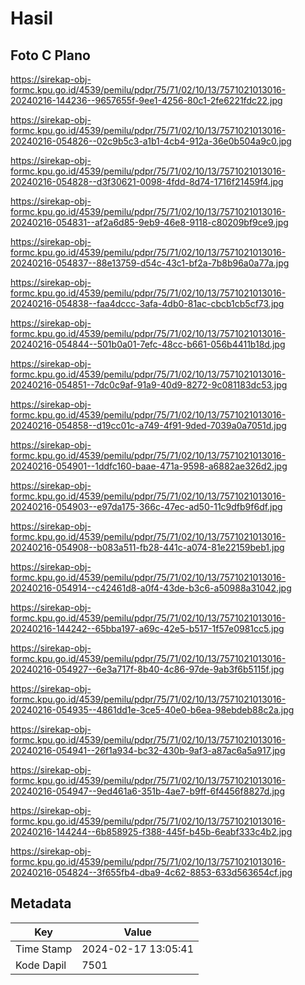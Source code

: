 # Hasil

## Foto C Plano

https://sirekap-obj-formc.kpu.go.id/4539/pemilu/pdpr/75/71/02/10/13/7571021013016-20240216-144236--9657655f-9ee1-4256-80c1-2fe6221fdc22.jpg

https://sirekap-obj-formc.kpu.go.id/4539/pemilu/pdpr/75/71/02/10/13/7571021013016-20240216-054826--02c9b5c3-a1b1-4cb4-912a-36e0b504a9c0.jpg

https://sirekap-obj-formc.kpu.go.id/4539/pemilu/pdpr/75/71/02/10/13/7571021013016-20240216-054828--d3f30621-0098-4fdd-8d74-1716f21459f4.jpg

https://sirekap-obj-formc.kpu.go.id/4539/pemilu/pdpr/75/71/02/10/13/7571021013016-20240216-054831--af2a6d85-9eb9-46e8-9118-c80209bf9ce9.jpg

https://sirekap-obj-formc.kpu.go.id/4539/pemilu/pdpr/75/71/02/10/13/7571021013016-20240216-054837--88e13759-d54c-43c1-bf2a-7b8b96a0a77a.jpg

https://sirekap-obj-formc.kpu.go.id/4539/pemilu/pdpr/75/71/02/10/13/7571021013016-20240216-054838--faa4dccc-3afa-4db0-81ac-cbcb1cb5cf73.jpg

https://sirekap-obj-formc.kpu.go.id/4539/pemilu/pdpr/75/71/02/10/13/7571021013016-20240216-054844--501b0a01-7efc-48cc-b661-056b4411b18d.jpg

https://sirekap-obj-formc.kpu.go.id/4539/pemilu/pdpr/75/71/02/10/13/7571021013016-20240216-054851--7dc0c9af-91a9-40d9-8272-9c081183dc53.jpg

https://sirekap-obj-formc.kpu.go.id/4539/pemilu/pdpr/75/71/02/10/13/7571021013016-20240216-054858--d19cc01c-a749-4f91-9ded-7039a0a7051d.jpg

https://sirekap-obj-formc.kpu.go.id/4539/pemilu/pdpr/75/71/02/10/13/7571021013016-20240216-054901--1ddfc160-baae-471a-9598-a6882ae326d2.jpg

https://sirekap-obj-formc.kpu.go.id/4539/pemilu/pdpr/75/71/02/10/13/7571021013016-20240216-054903--e97da175-366c-47ec-ad50-11c9dfb9f6df.jpg

https://sirekap-obj-formc.kpu.go.id/4539/pemilu/pdpr/75/71/02/10/13/7571021013016-20240216-054908--b083a511-fb28-441c-a074-81e22159beb1.jpg

https://sirekap-obj-formc.kpu.go.id/4539/pemilu/pdpr/75/71/02/10/13/7571021013016-20240216-054914--c42461d8-a0f4-43de-b3c6-a50988a31042.jpg

https://sirekap-obj-formc.kpu.go.id/4539/pemilu/pdpr/75/71/02/10/13/7571021013016-20240216-144242--65bba197-a69c-42e5-b517-1f57e0981cc5.jpg

https://sirekap-obj-formc.kpu.go.id/4539/pemilu/pdpr/75/71/02/10/13/7571021013016-20240216-054927--6e3a717f-8b40-4c86-97de-9ab3f6b5115f.jpg

https://sirekap-obj-formc.kpu.go.id/4539/pemilu/pdpr/75/71/02/10/13/7571021013016-20240216-054935--4861dd1e-3ce5-40e0-b6ea-98ebdeb88c2a.jpg

https://sirekap-obj-formc.kpu.go.id/4539/pemilu/pdpr/75/71/02/10/13/7571021013016-20240216-054941--26f1a934-bc32-430b-9af3-a87ac6a5a917.jpg

https://sirekap-obj-formc.kpu.go.id/4539/pemilu/pdpr/75/71/02/10/13/7571021013016-20240216-054947--9ed461a6-351b-4ae7-b9ff-6f4456f8827d.jpg

https://sirekap-obj-formc.kpu.go.id/4539/pemilu/pdpr/75/71/02/10/13/7571021013016-20240216-144244--6b858925-f388-445f-b45b-6eabf333c4b2.jpg

https://sirekap-obj-formc.kpu.go.id/4539/pemilu/pdpr/75/71/02/10/13/7571021013016-20240216-054824--3f655fb4-dba9-4c62-8853-633d563654cf.jpg


## Metadata

| Key        | Value               |
| ---------- | ------------------- |
| Time Stamp | 2024-02-17 13:05:41 |
| Kode Dapil | 7501                |



